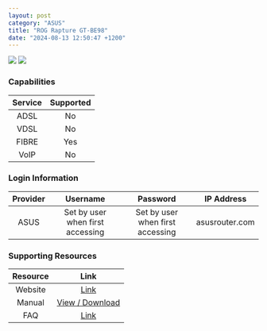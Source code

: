 ```yaml
---
layout: post
category: "ASUS"
title: "ROG Rapture GT-BE98"
date: "2024-08-13 12:50:47 +1200"
---
```

<img src="https://www.pbtech.co.nz/imgprod/N/E/NETAS4798__1.jpg?h=4006592598" class="modem_image">
<img src="https://www.pbtech.co.nz/imgprod/N/E/NETAS4798__3.jpg?h=12689786" class="modem_image">

### Capabilities

| Service | Supported |
| :-: | :-: |
| ADSL | No |
| VDSL | No |
| FIBRE | Yes |
| VoIP | No |

### Login Information

| Provider | Username | Password | IP Address |
| :-: | :-: | :-: | :-: |
| ASUS | Set by user when first accessing | Set by user when first accessing | asusrouter.com |

### Supporting Resources

| Resource | Link |
| :-: | :-: |
| Website | [Link](https://rog.asus.com/nz/networking/rog-rapture-gt-be98-model/) |
| Manual | [View / Download](https://dlcdnets.asus.com/pub/ASUS/wireless/GT-BE98/E23335_GT-BE98_UM_WEB.pdf?model=GT-BE98) |
| FAQ | [Link](https://rog.asus.com/nz/networking/rog-rapture-gt-be98-model/helpdesk_knowledge/) |
